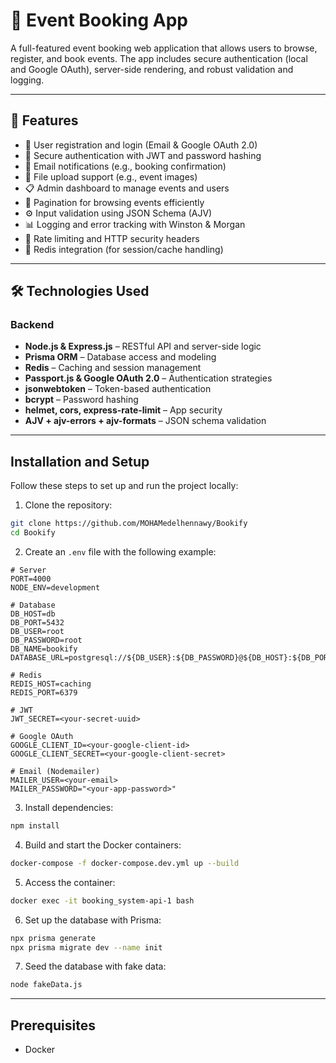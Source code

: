 # 🎫 Event Booking App

A full-featured event booking web application that allows users to browse, register, and book events. The app includes secure authentication (local and Google OAuth), server-side rendering, and robust validation and logging.

---

## 🚀 Features

- 🧾 User registration and login (Email & Google OAuth 2.0)
- 🔐 Secure authentication with JWT and password hashing
- 📧 Email notifications (e.g., booking confirmation)
- 📸 File upload support (e.g., event images)
- 📋 Admin dashboard to manage events and users
- 📄 Pagination for browsing events efficiently
- ⚙️ Input validation using JSON Schema (AJV)
- 📊 Logging and error tracking with Winston & Morgan
- 🚦 Rate limiting and HTTP security headers
- 💾 Redis integration (for session/cache handling)

---

## 🛠️ Technologies Used

### Backend
- **Node.js & Express.js** – RESTful API and server-side logic
- **Prisma ORM** – Database access and modeling
- **Redis** – Caching and session management
- **Passport.js & Google OAuth 2.0** – Authentication strategies
- **jsonwebtoken** – Token-based authentication
- **bcrypt** – Password hashing
- **helmet, cors, express-rate-limit** – App security
- **AJV + ajv-errors + ajv-formats** – JSON schema validation

---

## Installation and Setup
Follow these steps to set up and run the project locally:

1. Clone the repository:

```bash
git clone https://github.com/MOHAMedelhennawy/Bookify
cd Bookify
```

2. Create an `.env` file with the following example:
```
# Server
PORT=4000
NODE_ENV=development

# Database
DB_HOST=db
DB_PORT=5432
DB_USER=root
DB_PASSWORD=root
DB_NAME=bookify
DATABASE_URL=postgresql://${DB_USER}:${DB_PASSWORD}@${DB_HOST}:${DB_PORT}/${DB_NAME}

# Redis
REDIS_HOST=caching
REDIS_PORT=6379

# JWT
JWT_SECRET=<your-secret-uuid>

# Google OAuth
GOOGLE_CLIENT_ID=<your-google-client-id>
GOOGLE_CLIENT_SECRET=<your-google-client-secret>

# Email (Nodemailer)
MAILER_USER=<your-email>
MAILER_PASSWORD="<your-app-password>"
```

3. Install dependencies:
```bash
npm install
```

4. Build and start the Docker containers:
```bash
docker-compose -f docker-compose.dev.yml up --build
```

5. Access the container:
```bash
docker exec -it booking_system-api-1 bash
```

6. Set up the database with Prisma:
```bash
npx prisma generate
npx prisma migrate dev --name init
```

7. Seed the database with fake data:
```bash
node fakeData.js
```

---

## Prerequisites
- Docker
